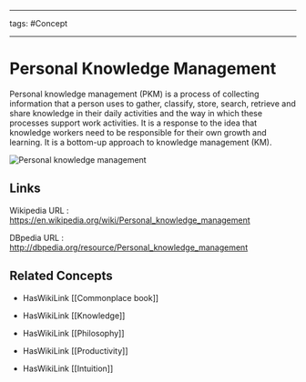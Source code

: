 




---

tags: #Concept

---
# Personal Knowledge Management


Personal knowledge management (PKM) is a process of collecting information that a person uses to gather, classify, store, search, retrieve and share knowledge in their daily activities and the way in which these processes support work activities. It is a response to the idea that knowledge workers need to be responsible for their own growth and learning. It is a bottom-up approach to knowledge management (KM).

![Personal knowledge management]()


## Links


Wikipedia URL : https://en.wikipedia.org/wiki/Personal_knowledge_management

DBpedia URL : http://dbpedia.org/resource/Personal_knowledge_management


## Related Concepts


- HasWikiLink [[Commonplace book]]

- HasWikiLink [[Knowledge]]

- HasWikiLink [[Philosophy]]

- HasWikiLink [[Productivity]]

- HasWikiLink [[Intuition]]